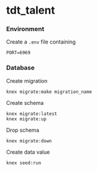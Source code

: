 # tdt_talent

### Environment
Create a `.env` file containing

```
PORT=6969
```

### Database
Create migration

```
knex migrate:make migration_name
```

Create schema

```
knex migrate:latest
knex migrate:up
```

Drop schema

```
knex migrate:down
```

Create data value
```
knex seed:run
```